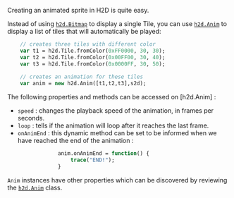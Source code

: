 Creating an animated sprite in H2D is quite easy.

Instead of using [`h2d.Bitmap`] to display a single Tile, you can use [`h2d.Anim`] to display a list of tiles that will automatically be played:
```haxe
    // creates three tiles with different color
    var t1 = h2d.Tile.fromColor(0xFF0000, 30, 30);
    var t2 = h2d.Tile.fromColor(0x00FF00, 30, 40);
    var t3 = h2d.Tile.fromColor(0x0000FF, 30, 50);
    
    // creates an animation for these tiles
    var anim = new h2d.Anim([t1,t2,t3],s2d);
```
The following properties and methods can be accessed on [h2d.Anim] :

* `speed` : changes the playback speed of the animation, in frames per seconds.
* `loop` : tells if the animation will loop after it reaches the last frame.
* `onAnimEnd` : this dynamic method can be set to be informed when we have reached the end of the animation :
```haxe
                anim.onAnimEnd = function() {
                    trace("END!");
                }
```	
`Anim` instances have other properties which can be discovered by reviewing the [`h2d.Anim`] class.

[`h2d.Bitmap`]:https://github.com/ncannasse/heaps/blob/master/h2d/Bitmap.hx
[`h2d.Anim`]:https://github.com/ncannasse/heaps/blob/master/h2d/Anim.hx